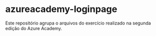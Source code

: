 # azureacademy-loginpage
Este repositório agrupa o arquivos do exercício realizado na segunda edição do Azure Academy.
